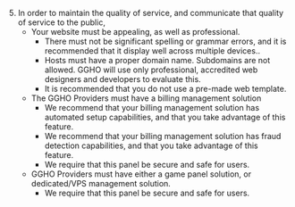 5. In order to maintain the quality of service, and communicate that quality of service to the public,
 	- Your website must be appealing, as well as professional.
		* There must not be significant spelling or grammar errors, and it is recommended that it display well across multiple devices..
		* Hosts must have a proper domain name. Subdomains are not allowed. GGHO will use only professional, accredited web designers and developers to evaluate this.
		* It is recommended that you do not use a pre-made web template. 
	- The GGHO Providers must have a billing management solution
		* We recommend that your billing management solution has automated setup capabilities, and that you take advantage of this feature.
		* We recommend that your billing management solution has fraud detection capabilities, and that you take advantage of this feature.
		* We require that this panel be secure and safe for users.
	- GGHO Providers must have either a game panel solution, or dedicated/VPS management solution.
		* We require that this panel be secure and safe for users.  
